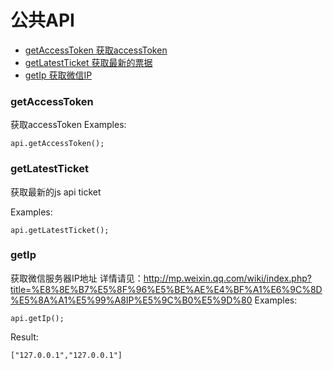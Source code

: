 # 公共API


- [getAccessToken 获取accessToken](#getAccessToken)
- [getLatestTicket 获取最新的票据](#getLatestTicket)
- [getIp 获取微信IP](#getIp)

### getAccessToken
获取accessToken
Examples:
```
api.getAccessToken();
```


### getLatestTicket

获取最新的js api ticket

Examples:
```
api.getLatestTicket();
```

### getIp
获取微信服务器IP地址
详情请见：<http://mp.weixin.qq.com/wiki/index.php?title=%E8%8E%B7%E5%8F%96%E5%BE%AE%E4%BF%A1%E6%9C%8D%E5%8A%A1%E5%99%A8IP%E5%9C%B0%E5%9D%80>
Examples:
```
api.getIp();
```
Result:
```
["127.0.0.1","127.0.0.1"]
```

